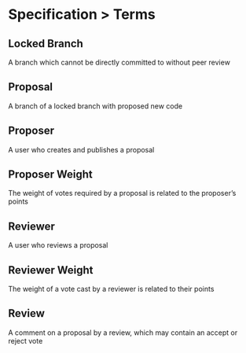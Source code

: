 # Specification > Terms

## Locked Branch
A branch which cannot be directly committed to without peer review

## Proposal
A branch of a locked branch with proposed new code

## Proposer
A user who creates and publishes a proposal 

## Proposer Weight
The weight of votes required by a proposal is related to the proposer’s points

## Reviewer
A user who reviews a proposal

## Reviewer Weight
The weight of a vote cast by a reviewer is related to their points

## Review
A comment on a proposal by a review, which may contain an accept or reject vote